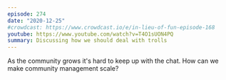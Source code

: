 ```yaml
---
episode: 274
date: "2020-12-25"
#crowdcast: https://www.crowdcast.io/e/in-lieu-of-fun-episode-168
youtube: https://www.youtube.com/watch?v=T4O1sUON4PQ
summary: Discussing how we should deal with trolls
---
```

As the community grows it's hard to keep up with the chat. How can we make
community management scale?
